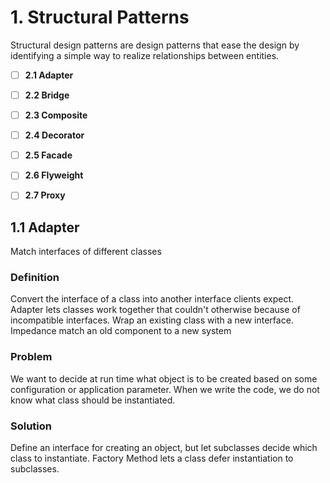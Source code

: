 # 1. Structural Patterns
Structural design patterns are design patterns that ease the design by identifying a simple way to realize relationships between entities.

- [ ] **2.1 Adapter**

- [ ] **2.2 Bridge**

- [ ] **2.3 Composite**

- [ ] **2.4 Decorator**

- [ ] **2.5 Facade**

- [ ] **2.6 Flyweight**

- [ ] **2.7 Proxy**


## 1.1 Adapter
Match interfaces of different classes

### Definition
Convert the interface of a class into another interface clients expect. Adapter lets classes work together that couldn't otherwise because of incompatible interfaces. Wrap an existing class with a new interface. Impedance match an old component to a new system

### Problem
We want to decide at run time what object is to be created based on some configuration or application parameter. When we write the code, we do not know what class should be instantiated.

### Solution
Define an interface for creating an object, but let subclasses decide which class to instantiate. Factory Method lets a class defer instantiation to subclasses.
